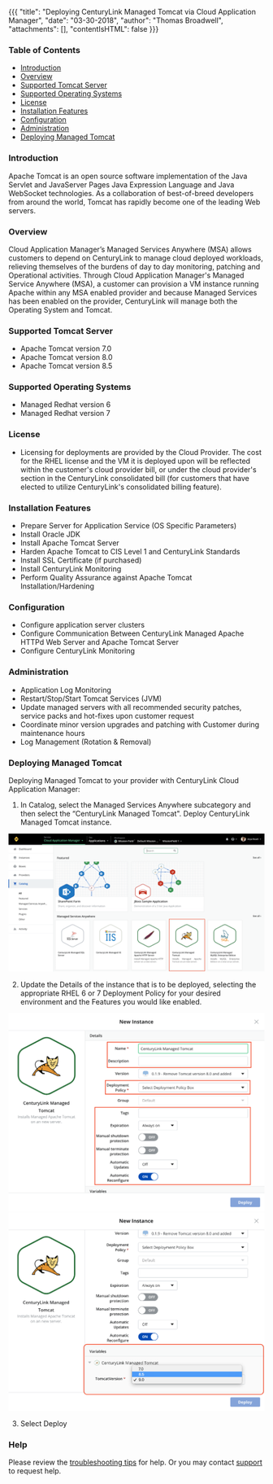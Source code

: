 {{{
  "title": "Deploying CenturyLink Managed Tomcat via Cloud Application Manager",
  "date": "03-30-2018",
  "author": "Thomas Broadwell",
  "attachments": [],
  "contentIsHTML": false
}}}

### Table of Contents

* [Introduction](#introduction)
* [Overview](#overview)
* [Supported Tomcat Server](#supported-tomcat-server)
* [Supported Operating Systems](#supported-operating-systems)
* [License](#license)
* [Installation Features](#installation-features)
* [Configuration](#configuration)
* [Administration](#administration)
* [Deploying Managed Tomcat](#deploying-managed-tomcat)


### Introduction
Apache Tomcat is an open source software implementation of the Java Servlet and JavaServer Pages Java Expression Language and Java WebSocket technologies. As a collaboration of best-of-breed developers from around the world, Tomcat has rapidly become one of the leading Web servers.

### Overview
Cloud Application Manager’s Managed Services Anywhere (MSA) allows customers to depend on CenturyLink to manage cloud deployed workloads, relieving themselves of the burdens of day to day monitoring, patching and Operational activities.  Through Cloud Application Manager's Managed Service Anywhere (MSA), a customer can provision a VM instance running Apache within any MSA enabled provider and because Managed Services has been enabled on the provider, CenturyLink will manage both the Operating System and Tomcat.

### Supported Tomcat Server
*  Apache Tomcat version 7.0
*  Apache Tomcat version 8.0
*  Apache Tomcat version 8.5

### Supported Operating Systems
*	Managed Redhat version 6
*	Managed Redhat version 7

### License
* Licensing for deployments are provided by the Cloud Provider.  The cost for the RHEL license and the VM it is deployed upon will be reflected within the customer's cloud provider bill, or under the cloud provider's section in the CenturyLink consolidated bill (for customers that have elected to utilize CenturyLink's consolidated billing feature).

### Installation Features
* Prepare Server for Application Service (OS Specific Parameters)
* Install Oracle JDK
* Install Apache Tomcat Server
* Harden Apache Tomcat to CIS Level 1 and CenturyLink Standards
* Install SSL Certificate (if purchased)
* Install CenturyLink Monitoring
* Perform Quality Assurance against Apache Tomcat Installation/Hardening

### Configuration
* Configure application server clusters
* Configure Communication Between CenturyLink Managed Apache HTTPd Web Server and Apache Tomcat Server
* Configure CenturyLink Monitoring

### Administration
* Application Log Monitoring
* Restart/Stop/Start Tomcat Services (JVM)
* Update managed servers with all recommended security patches, service packs and hot-fixes upon customer request
* Coordinate minor version upgrades and patching with Customer during maintenance hours
* Log Management (Rotation & Removal)


### Deploying Managed Tomcat

Deploying Managed Tomcat to your provider with CenturyLink Cloud Application Manager:

1. In Catalog, select the Managed Services Anywhere subcategory and then select the “CenturyLink Managed Tomcat".  Deploy CenturyLink Managed Tomcat instance.

  ![CenturyLink Managed Tomcat](../../images/cloud-application-manager/MgdTomcat0.PNG)

2. Update the Details of the instance that is to be deployed, selecting the appropriate RHEL 6 or 7 Deployment Policy for your desired environment and the Features you would like enabled.

  ![New instance of CenturyLink Managed Tomcat](../../images/cloud-application-manager/MgdTomcat1.PNG)
  ![Variable in CenturyLink Managed Tomcat instance](../../images/cloud-application-manager/MgdTomcat2.PNG)

3. Select Deploy


### Help

Please review the [troubleshooting tips](../Troubleshooting/troubleshooting-tips.md) for help. Or you may contact [support](http://managedservices.ctl.io) to request help.
